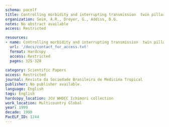 ```yaml
---
schema: pacelf
title: Controlling morbidity and interrupting transmission  twin pillars of lymphatic filariasis elimination.
organization: Seim, A.R., Dreyer, G., Addiss, D.G.
notes: No abstract available
access: Restricted

resources:
- name: Controlling morbidity and interrupting transmission  twin pillars of lymphatic filariasis elimination.
  url: '/docs/contact_for_access.txt'
  format: Hardcopy
  access: Restricted
  pages: 325-328
 
category: Scientific Papers
access: Restricted
journal: Revista da Sociedade Brasileira de Medicina Tropical
publisher: No publisher available. 
language: English 
tags: English 
hardcopy_location: JCU WHOCC Ichimori collection
work_location: Multicountry Global
year: 1999
decade: 1990
PacELF_ID: 1244
---
```

